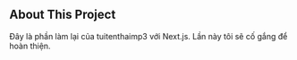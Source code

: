 ## About This Project
Đây là phần làm lại của tuitenthaimp3 với Next.js. Lần này tôi sẽ cố gắng để hoàn thiện.
